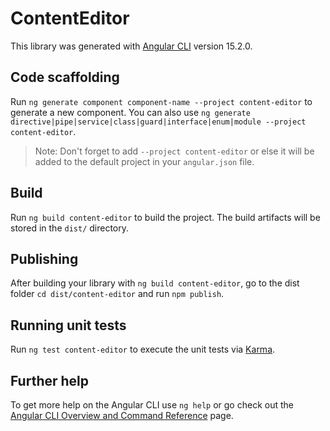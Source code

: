 # ContentEditor

This library was generated with [Angular CLI](https://github.com/angular/angular-cli) version 15.2.0.

## Code scaffolding

Run `ng generate component component-name --project content-editor` to generate a new component. You can also use `ng generate directive|pipe|service|class|guard|interface|enum|module --project content-editor`.
> Note: Don't forget to add `--project content-editor` or else it will be added to the default project in your `angular.json` file. 

## Build

Run `ng build content-editor` to build the project. The build artifacts will be stored in the `dist/` directory.

## Publishing

After building your library with `ng build content-editor`, go to the dist folder `cd dist/content-editor` and run `npm publish`.

## Running unit tests

Run `ng test content-editor` to execute the unit tests via [Karma](https://karma-runner.github.io).

## Further help

To get more help on the Angular CLI use `ng help` or go check out the [Angular CLI Overview and Command Reference](https://angular.io/cli) page.
